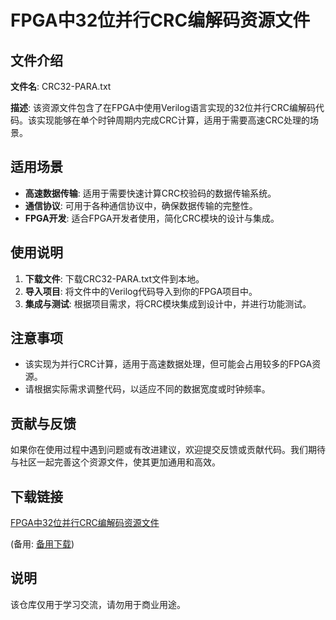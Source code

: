# FPGA中32位并行CRC编解码资源文件

## 文件介绍

**文件名**: CRC32-PARA.txt

**描述**: 该资源文件包含了在FPGA中使用Verilog语言实现的32位并行CRC编解码代码。该实现能够在单个时钟周期内完成CRC计算，适用于需要高速CRC处理的场景。

## 适用场景

- **高速数据传输**: 适用于需要快速计算CRC校验码的数据传输系统。
- **通信协议**: 可用于各种通信协议中，确保数据传输的完整性。
- **FPGA开发**: 适合FPGA开发者使用，简化CRC模块的设计与集成。

## 使用说明

1. **下载文件**: 下载CRC32-PARA.txt文件到本地。
2. **导入项目**: 将文件中的Verilog代码导入到你的FPGA项目中。
3. **集成与测试**: 根据项目需求，将CRC模块集成到设计中，并进行功能测试。

## 注意事项

- 该实现为并行CRC计算，适用于高速数据处理，但可能会占用较多的FPGA资源。
- 请根据实际需求调整代码，以适应不同的数据宽度或时钟频率。

## 贡献与反馈

如果你在使用过程中遇到问题或有改进建议，欢迎提交反馈或贡献代码。我们期待与社区一起完善这个资源文件，使其更加通用和高效。

## 下载链接
[FPGA中32位并行CRC编解码资源文件](https://pan.quark.cn/s/654dffe8be12) 

(备用: [备用下载](https://pan.baidu.com/s/1w3DdNwzNBBfSp0PQxmqfnQ?pwd=1234))

## 说明

该仓库仅用于学习交流，请勿用于商业用途。
